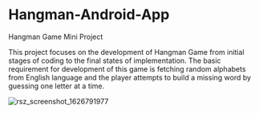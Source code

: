 # Hangman-Android-App
 Hangman Game Mini Project
 
This project focuses on the development of Hangman Game from initial stages of coding to the final states of implementation. The basic requirement for development of this game is fetching random alphabets from English language and the player attempts to build a missing word by guessing one letter at a time.

![rsz_screenshot_1626791977](https://user-images.githubusercontent.com/82995717/126350125-93ecbddd-366b-44a8-97f0-6f4630782e19.png)



 
